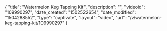 {
    "title": "Watermelon Keg Tapping Kit",
    "description": "",
    "videoid": "109990297",
    "date_created": "1502522654",
    "date_modified": "1504288552",
    "type": "captivate",
    "layout": "video",
    "url": "\/v\/watermelon-keg-tapping-kit\/109990297"
}